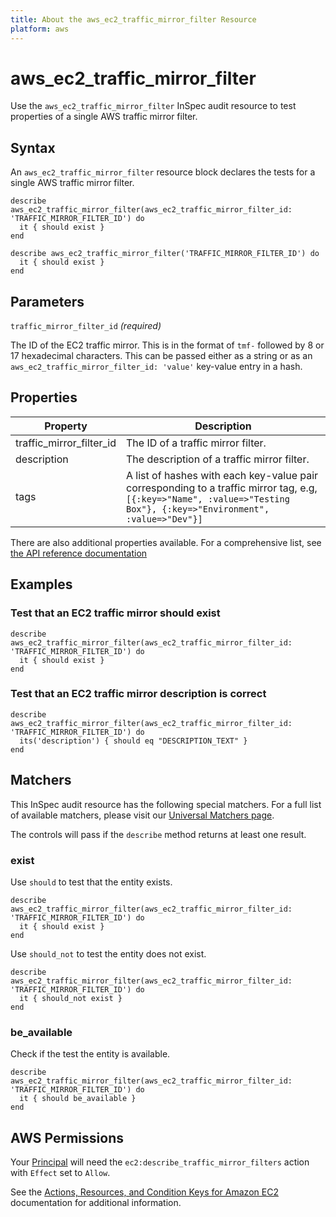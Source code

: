 ```yaml
---
title: About the aws_ec2_traffic_mirror_filter Resource
platform: aws
---
```


# aws\_ec2\_traffic\_mirror\_filter

Use the `aws_ec2_traffic_mirror_filter` InSpec audit resource to test properties of a single AWS traffic mirror filter.

## Syntax

An `aws_ec2_traffic_mirror_filter` resource block declares the tests for a single AWS traffic mirror filter.

    describe aws_ec2_traffic_mirror_filter(aws_ec2_traffic_mirror_filter_id: 'TRAFFIC_MIRROR_FILTER_ID') do
      it { should exist }
    end

    describe aws_ec2_traffic_mirror_filter('TRAFFIC_MIRROR_FILTER_ID') do
      it { should exist }
    end

## Parameters

`traffic_mirror_filter_id` _(required)_

The ID of the EC2 traffic mirror. This is in the format of `tmf-` followed by 8 or 17 hexadecimal characters.
This can be passed either as a string or as an `aws_ec2_traffic_mirror_filter_id: 'value'` key-value entry in a hash.

## Properties

|Property                     | Description|
| ---                         | --- |
|traffic_mirror_filter_id     | The ID of a traffic mirror filter.|
|description                  | The description of a traffic mirror filter.|
|tags                         | A list of hashes with each key-value pair corresponding to a traffic mirror tag, e.g, `[{:key=>"Name", :value=>"Testing Box"}, {:key=>"Environment", :value=>"Dev"}]`|

There are also additional properties available. For a comprehensive list, see [the API reference documentation](https://docs.aws.amazon.com/AWSEC2/latest/APIReference/API_TrafficMirrorFilter.html)

## Examples

### Test that an EC2 traffic mirror should exist

    describe aws_ec2_traffic_mirror_filter(aws_ec2_traffic_mirror_filter_id: 'TRAFFIC_MIRROR_FILTER_ID') do
      it { should exist }
    end

### Test that an EC2 traffic mirror description is correct

    describe aws_ec2_traffic_mirror_filter(aws_ec2_traffic_mirror_filter_id: 'TRAFFIC_MIRROR_FILTER_ID') do
      its('description') { should eq "DESCRIPTION_TEXT" }
    end

## Matchers

This InSpec audit resource has the following special matchers. For a full list of available matchers, please visit our [Universal Matchers page](https://www.inspec.io/docs/reference/matchers/).

The controls will pass if the `describe` method returns at least one result.

### exist

Use `should` to test that the entity exists.

    describe aws_ec2_traffic_mirror_filter(aws_ec2_traffic_mirror_filter_id: 'TRAFFIC_MIRROR_FILTER_ID') do
      it { should exist }
    end

Use `should_not` to test the entity does not exist.

    describe aws_ec2_traffic_mirror_filter(aws_ec2_traffic_mirror_filter_id: 'TRAFFIC_MIRROR_FILTER_ID') do
      it { should_not exist }
    end

### be_available

Check if the test the entity is available.

    describe aws_ec2_traffic_mirror_filter(aws_ec2_traffic_mirror_filter_id: 'TRAFFIC_MIRROR_FILTER_ID') do
      it { should be_available }
    end

## AWS Permissions

Your [Principal](https://docs.aws.amazon.com/IAM/latest/UserGuide/intro-structure.html#intro-structure-principal) will need the `ec2:describe_traffic_mirror_filters` action with `Effect` set to `Allow`.

See the [Actions, Resources, and Condition Keys for Amazon EC2](https://docs.aws.amazon.com/IAM/latest/UserGuide/list_amazonec2.html) documentation for additional information.
